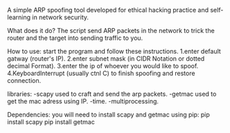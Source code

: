A simple ARP spoofing tool developed for ethical hacking practice and self-learning in network security.

What does it do?
    The script send ARP packets in the network to trick the router and the target into sending traffic to you.

How to use:
    start the program and follow these instructions.
    1.enter default gatway (router's IP).
    2.enter subnet mask (in CIDR Notation or dotted decimal Format).
    3.enter the ip of whoever you would like to spoof.
    4.KeyboardInterrupt (usually ctnl C) to finish spoofing and restore connection.

libraries:
    -scapy used to craft and send the arp packets.
    -getmac used to get the mac adress using IP.
    -time. 
    -multiprocessing.

Dependencies:
    you will need to install scapy and getmac using pip:
    pip install scapy
    pip install getmac
